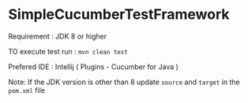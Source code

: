 # SimpleCucumberTestFramework

Requirement : JDK 8 or higher

TO execute test run : `mvn clean test`

Prefered IDE : Intellij ( Plugins - Cucumber for Java )

Note: If the JDK version is other than 8 update `source` and `target` in the `pom.xml` file
